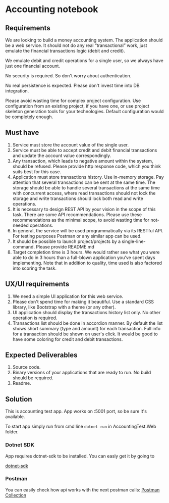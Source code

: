 # Accounting notebook

## Requirements

We are looking to build a money accounting system. The application should be a web service. It should not do any real “transactional” work, just emulate the financial transactions logic (debit and credit).

We emulate debit and credit operations for a single user, so we always have just one financial account.

No security is required. So don't worry about authentication.

No real persistence is expected. Please don't invest time into DB integration.

Please avoid wasting time for complex project configuration. Use configuration from an existing project, if you have one, or use project skeleton generation tools for your technologies. Default configuration would be completely enough.

## Must have

1. Service must store the account value of the single user.
2. Service must be able to accept credit and debit financial transactions and update the account value correspondingly.
3. Any transaction, which leads to negative amount within the system, should be refused. Please provide http response code, which you think suits best for this case.
4. Application must store transactions history. Use in-memory storage. Pay attention that several transactions can be sent at the same time. The storage should be able to handle several transactions at the same time with concurrent access, where read transactions should not lock the storage and write transactions should lock both read and write operations.
5. It is necessary to design REST API by your vision in the scope of this task. There are some API recommendations. Please use these recommendations as the minimal scope, to avoid wasting time for not-needed operations.
6. In general, the service will be used programmatically via its RESTful API. For testing purposes Postman or any similar app can be used.
7. It should be possible to launch project/projects by a single-line-command. Please provide README.md
8. Target completion time is 3 hours. We would rather see what you were able to do in 3 hours than a full-blown application you’ve spent days implementing. Note that in addition to quality, time used is also factored into scoring the task.

## UX/UI requirements

1. We need a simple UI application for this web service.
2. Please don't spend time for making it beautiful. Use a standard CSS library, like Bootstrap with a theme (or any other).
3. UI application should display the transactions history list only. No other operation is required.
4. Transactions list should be done in accordion manner. By default the list shows short summary (type and amount) for each transaction. Full info for a transaction should be shown on user's click.
It would be good to have some coloring for credit and debit transactions.

## Expected Deliverables

1. Source code.
2. Binary versions of your applications that are ready to run. No build should be required.
3. Readme.

## Solution

This is accounting test app.
App works on :5001 port, so be sure it's available.

To start app simply run from cmd line `dotnet run` in AccountingTest.Web folder.

### Dotnet SDK

App requires dotnet-sdk to be installed. You can easly get it by going to

[dotnet-sdk](https://dotnet.microsoft.com/learn/dotnet/hello-world-tutorial/install)

### Postman

You can easily check how api works with the next postman calls:
[Postman Collection](https://www.getpostman.com/collections/5ff90b08a7855c696cfa)
